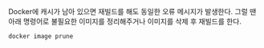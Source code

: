 Docker에 캐시가 남아 있으면 재빌드를 해도 동일한 오류 메시지가 발생한다.
그럴 땐 아래 명령어로 불필요한 이미지를 정리해주거나 이미지를 삭제 후 재빌드를 한다.
```
docker image prune
```

